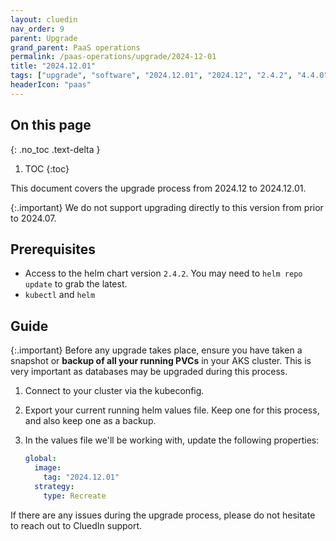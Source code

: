 ```yaml
---
layout: cluedin
nav_order: 9
parent: Upgrade
grand_parent: PaaS operations
permalink: /paas-operations/upgrade/2024-12-01
title: "2024.12.01"
tags: ["upgrade", "software", "2024.12.01", "2024.12", "2.4.2", "4.4.0", "4.4.1"]
headerIcon: "paas"
---
```

## On this page
{: .no_toc .text-delta }
1. TOC
{:toc}

This document covers the upgrade process from 2024.12 to 2024.12.01.

{:.important}
We do not support upgrading directly to this version from prior to 2024.07.

## Prerequisites
- Access to the helm chart version `2.4.2`. You may need to `helm repo update` to grab the latest.
- `kubectl` and `helm`

## Guide

{:.important}
Before any upgrade takes place, ensure you have taken a snapshot or **backup of all your running PVCs** in your AKS cluster. This is very important as databases may be upgraded during this process.

1. Connect to your cluster via the kubeconfig.
1. Export your current running helm values file. Keep one for this process, and also keep one as a backup.
1. In the values file we'll be working with, update the following properties:

    ```yaml
    global:
      image:
        tag: "2024.12.01"
      strategy:
        type: Recreate

If there are any issues during the upgrade process, please do not hesitate to reach out to CluedIn support.